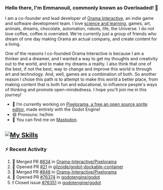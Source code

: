 ### Hello there, I'm Emmanouil, commonly known as Overloaded! 👋
I am a co-founder and lead developer of [Orama Interactive](https://www.orama-interactive.com/), an indie game and software development team. I love [science and learning](https://github.com/OverloadedOrama/KnowledgeBase), games, art, animals, dreams, chocolate, automation, robots, life, the Universe. I do not love coffee, coffee is overrated. We're currently just a group of friends who dream of one day making Orama an actual company, and create content for a living.

One of the reasons I co-founded Orama Interactive is because I am a thinker and a dreamer, and I wanted a way to get my thoughts and creativity out to the world, and to make my dreams a reality. I also think that one of the best, if not the best, way to change and improve this world is through art and technology. And, well, games are a combination of both. So another reason I chose this path is to attempt to make this world a better place, from making content that is both fun and educational, to influence people's ways of thinking and promote open-mindedness. I hope you'll join me in this journey!

- 🔭 I’m currently working on [Pixelorama, a free an open source sprite editor](https://github.com/Orama-Interactive/Pixelorama), made entirely with the Godot Engine!
- 😄 Pronouns: he/him
- 🐘 You can find me on <a rel="me" href="https://mastodon.social/@Overloaded">Mastodon</a>.

[![My Skills](https://skillicons.dev/icons?i=godot,py,cpp,cs,git,linux,html)](https://skillicons.dev)
---

### :zap: Recent Activity

<!--START_SECTION:activity-->
1. 🎉 Merged PR [#834](https://github.com/Orama-Interactive/Pixelorama/pull/834) in [Orama-Interactive/Pixelorama](https://github.com/Orama-Interactive/Pixelorama)
2. 💪 Opened PR [#21](https://github.com/gilzoide/godot-dockable-container/pull/21) in [gilzoide/godot-dockable-container](https://github.com/gilzoide/godot-dockable-container)
3. 🎉 Merged PR [#848](https://github.com/Orama-Interactive/Pixelorama/pull/848) in [Orama-Interactive/Pixelorama](https://github.com/Orama-Interactive/Pixelorama)
4. 💪 Opened PR [#76374](https://github.com/godotengine/godot/pull/76374) in [godotengine/godot](https://github.com/godotengine/godot)
5. ❗️ Closed issue [#76351](https://github.com/godotengine/godot/issues/76351) in [godotengine/godot](https://github.com/godotengine/godot)
<!--END_SECTION:activity-->

<!--
**OverloadedOrama/OverloadedOrama** is a ✨ _special_ ✨ repository because its `README.md` (this file) appears on your GitHub profile.

Here are some ideas to get you started:

- 👯 I’m looking to collaborate on ...
- 🤔 I’m looking for help with ...
- 💬 Ask me about ...
- 📫 How to reach me: ...
- ⚡ Fun fact: ...
-->
